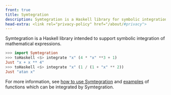 ```yaml
---
front: true
title: Symtegration
description: Symtegration is a Haskell library for symbolic integration.
head-extra: <link rel="privacy-policy" href="/about/#privacy">
---
```


Symtegration is a Haskell library intended to support symbolic integration of mathematical expressions.

```haskell
>>> import Symtegration
>>> toHaskell <$> integrate "x" (4 * "x" **3 + 1)
Just "x + x ** 4"
>>> toHaskell <$> integrate "x" (1 / (1 + "x" ** 2))
Just "atan x"
```

For more information, see [how to use Symtegration] and [examples] of functions which can be integrated by Symtegration.

[how to use Symtegration]: /usage/
[examples]: /integral/
